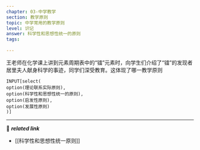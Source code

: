 ```yaml
---
chapter: 03-中学教学
section: 教学原则
topic: 中学常用的教学原则
level: 识记
answer: 科学性和思想性统一的原则
tags:
  
---
```


王老师在化学课上讲到元素周期表中的“镭”元素时，向学生们介绍了“镭”的发现者居里夫人献身科学的事迹，同学们深受教育。这体现了哪一教学原则

```meta-bind
INPUT[select(
option(理论联系实际原则),
option(科学性和思想性统一的原则),
option(启发性原则),
option(发展性原则)
)]
```

---
🔗 ***related link***
- [[科学性和思想性统一原则]]